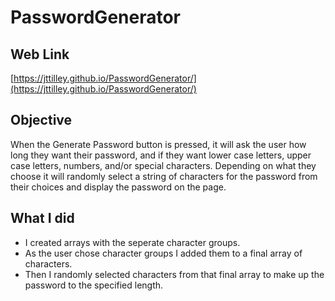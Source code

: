 # PasswordGenerator

## Web Link
[https://jttilley.github.io/PasswordGenerator/](https://jttilley.github.io/PasswordGenerator/)

## Objective
When the Generate Password button is pressed, it will ask the user how long they want their password, and if they want lower case letters, upper case letters, numbers, and/or special characters. Depending on what they choose it will randomly select a string of characters for the password from their choices and display the password on the page.

## What I did
* I created arrays with the seperate character groups. 
* As the user chose character groups I added them to a final array of characters.
* Then I randomly selected characters from that final array to make up the password to the specified length.